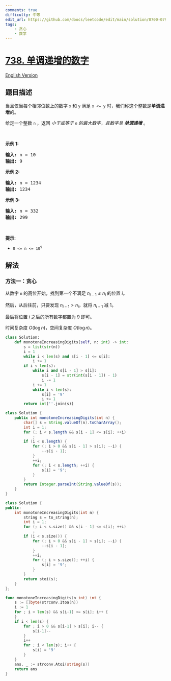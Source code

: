 ```yaml
---
comments: true
difficulty: 中等
edit_url: https://github.com/doocs/leetcode/edit/main/solution/0700-0799/0738.Monotone%20Increasing%20Digits/README.md
tags:
    - 贪心
    - 数学
---
```


<!-- problem:start -->

# [738. 单调递增的数字](https://leetcode.cn/problems/monotone-increasing-digits)

[English Version](/solution/0700-0799/0738.Monotone%20Increasing%20Digits/README_EN.md)

## 题目描述

<!-- description:start -->

<p>当且仅当每个相邻位数上的数字&nbsp;<code>x</code>&nbsp;和&nbsp;<code>y</code>&nbsp;满足&nbsp;<code>x &lt;= y</code>&nbsp;时，我们称这个整数是<strong>单调递增</strong>的。</p>

<p>给定一个整数 <code>n</code> ，返回 <em>小于或等于 <code>n</code> 的最大数字，且数字呈 <strong>单调递增</strong></em> 。</p>

<p>&nbsp;</p>

<p><strong>示例 1:</strong></p>

<pre>
<strong>输入:</strong> n = 10
<strong>输出:</strong> 9
</pre>

<p><strong>示例 2:</strong></p>

<pre>
<strong>输入:</strong> n = 1234
<strong>输出:</strong> 1234
</pre>

<p><strong>示例 3:</strong></p>

<pre>
<strong>输入:</strong> n = 332
<strong>输出:</strong> 299
</pre>

<p>&nbsp;</p>

<p><strong>提示:</strong></p>

<ul>
	<li><code>0 &lt;= n &lt;= 10<sup>9</sup></code></li>
</ul>

<!-- description:end -->

## 解法

<!-- solution:start -->

### 方法一：贪心

从数字 `n` 的高位开始，找到第一个不满足 $n_{i-1} \le n_i$ 的位置 $i$。

然后，从后往前，只要发现 $n_{i-1} \gt n_i$，就将 $n_{i-1}$ 减 1。

最后将位置 $i$ 之后的所有数字都置为 9 即可。

时间复杂度 $O(\log n)$，空间复杂度 $O(\log n)$。

<!-- tabs:start -->

```python
class Solution:
    def monotoneIncreasingDigits(self, n: int) -> int:
        s = list(str(n))
        i = 1
        while i < len(s) and s[i - 1] <= s[i]:
            i += 1
        if i < len(s):
            while i and s[i - 1] > s[i]:
                s[i - 1] = str(int(s[i - 1]) - 1)
                i -= 1
            i += 1
            while i < len(s):
                s[i] = '9'
                i += 1
        return int(''.join(s))
```

```java
class Solution {
    public int monotoneIncreasingDigits(int n) {
        char[] s = String.valueOf(n).toCharArray();
        int i = 1;
        for (; i < s.length && s[i - 1] <= s[i]; ++i)
            ;
        if (i < s.length) {
            for (; i > 0 && s[i - 1] > s[i]; --i) {
                --s[i - 1];
            }
            ++i;
            for (; i < s.length; ++i) {
                s[i] = '9';
            }
        }
        return Integer.parseInt(String.valueOf(s));
    }
}
```

```cpp
class Solution {
public:
    int monotoneIncreasingDigits(int n) {
        string s = to_string(n);
        int i = 1;
        for (; i < s.size() && s[i - 1] <= s[i]; ++i)
            ;
        if (i < s.size()) {
            for (; i > 0 && s[i - 1] > s[i]; --i) {
                --s[i - 1];
            }
            ++i;
            for (; i < s.size(); ++i) {
                s[i] = '9';
            }
        }
        return stoi(s);
    }
};
```

```go
func monotoneIncreasingDigits(n int) int {
	s := []byte(strconv.Itoa(n))
	i := 1
	for ; i < len(s) && s[i-1] <= s[i]; i++ {
	}
	if i < len(s) {
		for ; i > 0 && s[i-1] > s[i]; i-- {
			s[i-1]--
		}
		i++
		for ; i < len(s); i++ {
			s[i] = '9'
		}
	}
	ans, _ := strconv.Atoi(string(s))
	return ans
}
```

<!-- tabs:end -->

<!-- solution:end -->

<!-- problem:end -->
